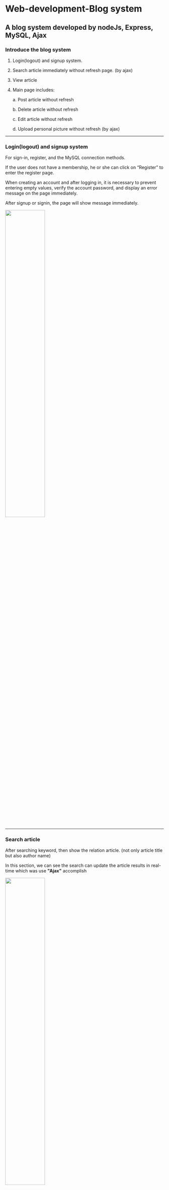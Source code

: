 # Web-development-Blog system
A blog system developed by nodeJs, Express, MySQL, Ajax
---

### Introduce the blog system
1. Login(logout) and signup system.
2. Search article immediately without refresh page. (by ajax)
3. View article
4. Main page includes:

    a. Post article without refresh

    b. Delete article without refresh

    c. Edit article without refresh

    d. Upload personal picture without refresh (by ajax)
 
 ---
 
 ### Login(logout) and signup system
For sign-in, register, and the MySQL connection methods.

If the user does not have a membership, he or she can click on “Register” to enter the register page.

When creating an account and after logging in, it is necessary to prevent entering empty values, verify the account password, and display an error message on the page immediately.

After signup or signin, the page will show message immediately.

 <img src="https://user-images.githubusercontent.com/63782903/170741495-89fdf73a-b830-4d15-9f68-7597390a3cee.png" width=50%/>
 
 ---
 
 ### Search article
 After searching keyword, then show the relation article. (not only article title but also author name)
 
 In this section, we can see the search can update the article results in real-time which was use **"Ajax"** accomplish
 
 <img src="https://user-images.githubusercontent.com/63782903/170742485-c188d9ee-2518-463e-aeef-8e2fda7548bb.png" width=50% />
 
 ---
 
 ### Main page
The main page as show in following:

<img src="https://user-images.githubusercontent.com/63782903/170743426-a2c2ccf9-f4a8-4da7-b3a0-83198f5b7558.png" width=50% />

After clicking the **"Post"** button then can see:

<img src="https://user-images.githubusercontent.com/63782903/170743517-1b49f579-70d2-4ce0-aac7-487f6a39be5c.png" width=50% />

After posting then the "Your Article" will add immediately. (MySQL will added)

After clicking **"trash button"** then can delete article immediately. (MySQL will deleted)

After clicking **"edit button"** then can edit article as following see:

<img src="https://user-images.githubusercontent.com/63782903/170744232-9d3a1b9c-8c42-44a2-8399-9f7ce35aff74.png" width=50% />

Finally, users can upload or change their favorite profile images.

Images will store in directories on the **file system** and store references to the images (path to the image) in the database. (use **Multer** module)

And upload image without refresh immediately by ajax.

<img src="https://user-images.githubusercontent.com/63782903/170744925-2702f773-ab13-4bc4-aa88-b8f7cab26499.png" width=50% />





